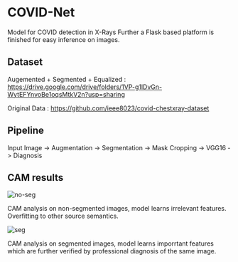 # COVID-Net
Model for COVID detection in X-Rays
Further a Flask based platform is finished for easy inference on images.

## Dataset
Augemented + Segmented + Equalized : https://drive.google.com/drive/folders/1VP-g1lDvGn-WytEFYnvoBe1oqsMtkV2n?usp=sharing

Original Data : https://github.com/ieee8023/covid-chestxray-dataset

## Pipeline
Input Image -> Augmentation -> Segmentation -> Mask Cropping -> VGG16 -> Diagnosis

## CAM results

![no-seg](https://user-images.githubusercontent.com/57294033/106353420-76482c00-6310-11eb-9b3b-092865355207.png)

CAM analysis on non-segmented images, model learns irrelevant features. Overfitting to other source semantics.

![seg](https://user-images.githubusercontent.com/57294033/106353439-9677eb00-6310-11eb-8c7e-954c43b94112.png)

CAM analysis on segmented images, model learns imporrtant features which are further verified by professional diagnosis of the same image.


